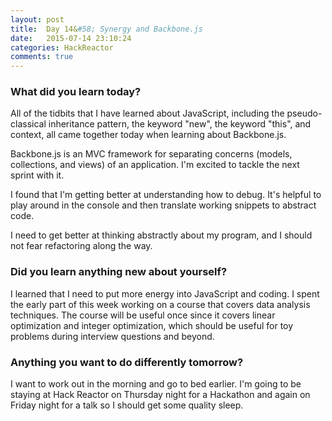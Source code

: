 ```yaml
---
layout: post
title:  Day 14&#58; Synergy and Backbone.js
date:   2015-07-14 23:10:24
categories: HackReactor
comments: true
---
```


### What did you learn today?

All of the tidbits that I have learned about JavaScript, including the pseudo-classical inheritance pattern, the keyword "new", the keyword "this", and context, all came together today when learning about Backbone.js.

Backbone.js is an MVC framework for separating concerns (models, collections, and views) of an application. I'm excited to tackle the next sprint with it.

I found that I'm getting better at understanding how to debug. It's helpful to play around in the console and then translate working snippets to abstract code.

I need to get better at thinking abstractly about my program, and I should not fear refactoring along the way.

### Did you learn anything new about yourself?

I learned that I need to put more energy into JavaScript and coding. I spent the early part of this week working on a course that covers data analysis techniques. The course will be useful once since it covers linear optimization and integer optimization, which should be useful for toy problems during interview questions and beyond.

### Anything you want to do differently tomorrow?

I want to work out in the morning and go to bed earlier. I'm going to be staying at Hack Reactor on Thursday night for a Hackathon and again on Friday night for a talk so I should get some quality sleep.
